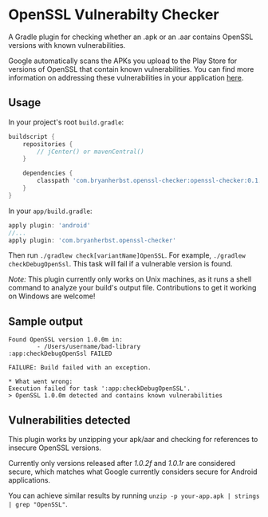 # OpenSSL Vulnerabilty Checker

A Gradle plugin for checking whether an .apk or an .aar contains OpenSSL
versions with known vulnerabilities.

Google automatically scans the APKs you upload to the Play Store for versions
of OpenSSL that contain known vulnerabilities. You can find more information on
addressing these vulnerabilities in your application [here](https://support.google.com/faqs/answer/6376725).

## Usage

In your project's root `build.gradle`:
```groovy
buildscript {
    repositories {
        // jCenter() or mavenCentral()
    }

    dependencies {
        classpath 'com.bryanherbst.openssl-checker:openssl-checker:0.1.0'
    }
}
```

In your `app/build.gradle`:
```groovy
apply plugin: 'android'
//...
apply plugin: 'com.bryanherbst.openssl-checker'
```

Then run `./gradlew check[variantName]OpenSSL`. For example, `./gradlew checkDebugOpenSsl`.
This task will fail if a vulnerable version is found.

*Note:* This plugin currently only works on Unix machines, as it runs a shell
command to analyze your build's output file. Contributions to get it working on
Windows are welcome!

## Sample output
```
Found OpenSSL version 1.0.0m in:
        - /Users/username/bad-library
:app:checkDebugOpenSsl FAILED

FAILURE: Build failed with an exception.

* What went wrong:
Execution failed for task ':app:checkDebugOpenSSL'.
> OpenSSL 1.0.0m detected and contains known vulnerabilities
```

## Vulnerabilities detected

This plugin works by unzipping your apk/aar and checking for references to insecure
OpenSSL versions.

Currently only versions released after *1.0.2f* and *1.0.1r* are considered secure,
which matches what Google currently considers secure for Android applications.

You can achieve similar results by running `unzip -p your-app.apk | strings | grep "OpenSSL"`.
